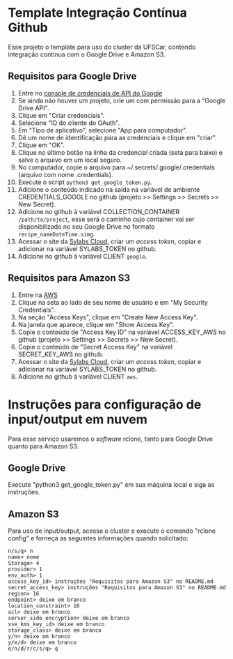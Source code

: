 # Template Integração Contínua Github

Esse projeto o template para uso do cluster da UFSCar, contendo integração contínua com o Google Drive e Amazon S3.

## Requisitos para Google Drive

1. Entre no [console de credenciais de API do Google](https://console.developers.google.com/apis/credentials)
2. Se ainda não houver um projeto, crie um com permissão para a "Google Drive API".
3. Clique em "Criar credenciais".
4. Selecione "ID do cliente do OAuth".
5. Em "Tipo de aplicativo", selecione "App para computador".
6. Dê um nome de identificação para as credenciais e clique em "criar".
7. Clique em "OK".
8. Clique no último botão na linha da credencial criada (seta para baixo) e salve o arquivo em um local seguro.
9. No computador, copie o arquivo para ~/.secrets/.google/.credentials (arquivo com nome .credentials).
10. Execute o script `python3 get_google_token.py`.
11. Adicione o conteúdo indicado na saída na variável de ambiente CREDENTIALS_GOOGLE no github (projeto >> Settings >> Secrets >> New Secret).
12. Adicione no github à variável COLLECTION_CONTAINER `/path/to/project`, esse será o caminho cujo container vai ser disponibilizado no seu Google Drive no formato `recipe_nameDateTime.simg`.
13. Acessar o site da [Sylabs Cloud](cloud.sylabs.io), criar um _access token_, copiar e adicionar na variável SYLABS_TOKEN no github.
14. Adicione no github à variável CLIENT `google`.


## Requisitos para Amazon S3

1. Entre na [AWS](console.aws.amazon.com)
2. Clique na seta ao lado de seu nome de usuário e em "My Security Credentials".
3. Na seção "Access Keys", clique em "Create New Access Key".
4. Na janela que aparece, clique em "Show Access Key".
5. Copie o conteúdo de "Access Key ID" na variável ACCESS_KEY_AWS no github (projeto >> Settings >> Secrets >> New Secret).
6. Copie o conteúdo de "Secret Access Key" na variável SECRET_KEY_AWS no github.
7. Acessar o site da [Sylabs Cloud](cloud.sylabs.io), criar um _access token_, copiar e adicionar na variável SYLABS_TOKEN no github.
8. Adicione no github à variável CLIENT `aws`.

# Instruções para configuração de input/output em nuvem

Para esse serviço usaremos o _software_ rclone, tanto para Google Drive quanto para Amazon S3.

## Google Drive

Execute "python3 get_google_token.py" em sua máquina local e siga as instruções.

## Amazon S3 

Para uso de input/output, acesse o cluster e execute o comando "rclone config" e forneça as seguintes informações quando solicitado:

```
n/s/q> n
name> nome
Storage> 4
provider> 1
env_auth> 1
access_key_id> instruções "Requisitos para Amazon S3" no README.md
secret_access_key> instruções "Requisitos para Amazon S3" no README.md
region> 16
endpoint> deixe em branco
location_constraint> 16
acl> deixe em branco
server_side_encryption> deixe em branco
sse_kms_key_id> deixe em branco
storage_class> deixe em branco
y/n> deixe em branco
y/e/d> deixe em branco
e/n/d/r/c/s/q> q
```